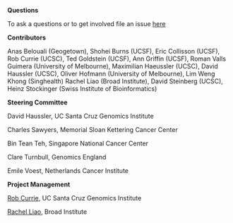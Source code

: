 **Questions**

To ask a questions or to get involved file an issue [here](https://github.com/cancergenetrust/www/issues/new)

**Contributors**

Anas Belouali (Geogetown),
Shohei Burns (UCSF),
Eric Collisson (UCSF),
Rob Currie (UCSC),
Ted Goldstein (UCSF),
Ann Griffin (UCSF),
Roman Valls Guimera (University of Melbourne),
Maximilian Haeussler (UCSC),
David Haussler (UCSC),
Oliver Hofmann (University of Melbourne),
Lim Weng Khong (Singhealth)
Rachel Liao (Broad Institute),
David Steinberg (UCSC),
Heinz Stockinger (Swiss Institute of Bioinformatics)

**Steering Committee**

David Haussler, UC Santa Cruz Genomics Institute

Charles Sawyers, Memorial Sloan Kettering Cancer Center

Bin Tean Teh, Singapore National Cancer Center

Clare Turnbull, Genomics England

Emile Voest, Netherlands Cancer Institute

**Project Management**

[Rob Currie](https://www.soe.ucsc.edu/people/rcurrie), UC Santa Cruz Genomics Institute

[Rachel Liao](https://genomicsandhealth.org/about-the-global-alliance/governance/all-bios/rachel-liao), Broad Institute
